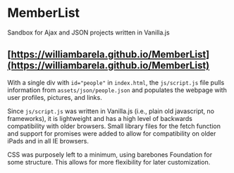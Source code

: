# MemberList
Sandbox for Ajax and JSON projects written in Vanilla.js

## [https://williambarela.github.io/MemberList](https://williambarela.github.io/MemberList)

With a single div with `id="people"` in `index.html`, the `js/script.js` file pulls information from `assets/json/people.json` and populates the webpage with user profiles, pictures, and links.

Since `js/script.js` was written in Vanilla.js (i.e., plain old javascript, no frameworks), it is lightweight and has a high level of backwards compatibility with older browsers. Small library files for the fetch function and support for promises were added to allow for compatibility on older iPads and in all IE browsers.

CSS was purposely left to a minimum, using barebones Foundation for some structure. This allows for more flexibility for later customization.
